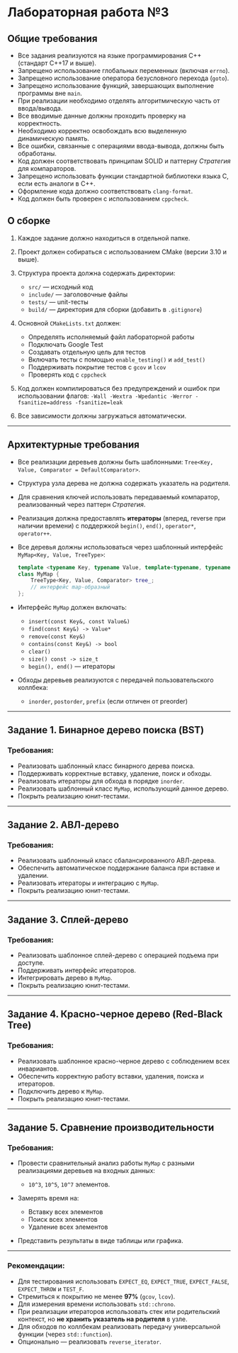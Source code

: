 # Лабораторная работа №3

## Общие требования

* Все задания реализуются на языке программирования C++ (стандарт C++17 и выше).
* Запрещено использование глобальных переменных (включая `errno`).
* Запрещено использование оператора безусловного перехода (`goto`).
* Запрещено использование функций, завершающих выполнение программы вне `main`.
* При реализации необходимо отделять алгоритмическую часть от ввода/вывода.
* Все вводимые данные должны проходить проверку на корректность.
* Необходимо корректно освобождать всю выделенную динамическую память.
* Все ошибки, связанные с операциями ввода-вывода, должны быть обработаны.
* Код должен соответствовать принципам SOLID и паттерну *Стратегия* для компараторов.
* Запрещено использовать функции стандартной библиотеки языка C, если есть аналоги в C++.
* Оформление кода должно соответствовать `clang-format`.
* Код должен быть проверен с использованием `cppcheck`.

## О сборке

1. Каждое задание должно находиться в отдельной папке.
2. Проект должен собираться с использованием CMake (версии 3.10 и выше).
3. Структура проекта должна содержать директории:

   * `src/` — исходный код
   * `include/` — заголовочные файлы
   * `tests/` — unit-тесты
   * `build/` — директория для сборки (добавить в `.gitignore`)
4. Основной `CMakeLists.txt` должен:

   * Определять исполняемый файл лабораторной работы
   * Подключать Google Test
   * Создавать отдельную цель для тестов
   * Включать тесты с помощью `enable_testing()` и `add_test()`
   * Поддерживать покрытие тестов с `gcov` и `lcov`
   * Проверять код с `cppcheck`
5. Код должен компилироваться без предупреждений и ошибок при использовании флагов:
   `-Wall -Wextra -Wpedantic -Werror -fsanitize=address -fsanitize=leak`
6. Все зависимости должны загружаться автоматически.

---

## Архитектурные требования

* Все реализации деревьев должны быть шаблонными:
  `Tree<Key, Value, Comparator = DefaultComparator>`.
* Структура узла дерева не должна содержать указатель на родителя.
* Для сравнения ключей использовать передаваемый компаратор, реализованный через паттерн *Стратегия*.
* Реализация должна предоставлять **итераторы** (вперед, reverse при наличии времени) с поддержкой `begin()`, `end()`, `operator*`, `operator++`.
* Все деревья должны использоваться через шаблонный интерфейс `MyMap<Key, Value, TreeType>`:

  ```cpp
  template <typename Key, typename Value, template<typename, typename, typename> class TreeType, typename Comparator = DefaultComparator>
  class MyMap {
      TreeType<Key, Value, Comparator> tree_;
      // интерфейс map-образный
  };
  ```
* Интерфейс `MyMap` должен включать:

  * `insert(const Key&, const Value&)`
  * `find(const Key&) -> Value*`
  * `remove(const Key&)`
  * `contains(const Key&) -> bool`
  * `clear()`
  * `size() const -> size_t`
  * `begin(), end()` — итераторы
* Обходы деревьев реализуются с передачей пользовательского коллбека:

  * `inorder`, `postorder`, `prefix` (если отличен от preorder)

---

## Задание 1. Бинарное дерево поиска (BST)

### Требования:

* Реализовать шаблонный класс бинарного дерева поиска.
* Поддерживать корректные вставку, удаление, поиск и обходы.
* Реализовать итераторы для обхода в порядке `inorder`.
* Реализовать шаблонный класс `MyMap`, использующий данное дерево.
* Покрыть реализацию юнит-тестами.

---

## Задание 2. АВЛ-дерево

### Требования:

* Реализовать шаблонный класс сбалансированного АВЛ-дерева.
* Обеспечить автоматическое поддержание баланса при вставке и удалении.
* Реализовать итераторы и интеграцию с `MyMap`.
* Покрыть реализацию юнит-тестами.

---

## Задание 3. Сплей-дерево

### Требования:

* Реализовать шаблонное сплей-дерево с операцией подъема при доступе.
* Поддерживать интерфейс итераторов.
* Интегрировать дерево в `MyMap`.
* Покрыть реализацию юнит-тестами.

---

## Задание 4. Красно-черное дерево (Red-Black Tree)

### Требования:

* Реализовать шаблонное красно-черное дерево с соблюдением всех инвариантов.
* Обеспечить корректную работу вставки, удаления, поиска и итераторов.
* Подключить дерево к `MyMap`.
* Покрыть реализацию юнит-тестами.

---

## Задание 5. Сравнение производительности

### Требования:

* Провести сравнительный анализ работы `MyMap` с разными реализациями деревьев на входных данных:

  * `10^3`, `10^5`, `10^7` элементов.
* Замерять время на:

  * Вставку всех элементов
  * Поиск всех элементов
  * Удаление всех элементов
* Представить результаты в виде таблицы или графика.

---

### **Рекомендации:**

* Для тестирования использовать `EXPECT_EQ`, `EXPECT_TRUE`, `EXPECT_FALSE`, `EXPECT_THROW` и `TEST_F`.
* Стремиться к покрытию не менее **97%** (`gcov`, `lcov`).
* Для измерения времени использовать `std::chrono`.
* При реализации итераторов использовать стек или родительский контекст, но **не хранить указатель на родителя** в узле.
* Для обходов по коллбекам реализовать передачу универсальной функции (через `std::function`).
* Опционально — реализовать `reverse_iterator`.